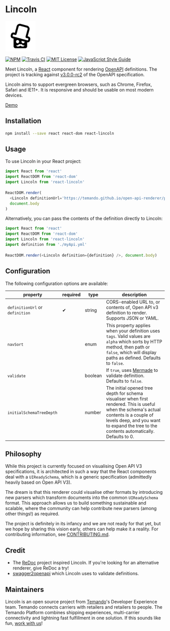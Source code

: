 # Lincoln

<img src='assets/lincoln-logo-white.png' alt='Lincoln' height="96" width="96" />

[![NPM](https://img.shields.io/npm/v/react-lincoln.svg)](https://npmjs.org/packages/react-lincoln/)
[![Travis CI](https://img.shields.io/travis/temando/open-api-renderer.svg)](https://travis-ci.org/temando/open-api-renderer)
[![MIT License](https://img.shields.io/github/license/temando/open-api-renderer.svg)](https://en.wikipedia.org/wiki/MIT_License)
[![JavaScript Style Guide](https://img.shields.io/badge/code_style-standard-brightgreen.svg)](https://standardjs.com)

Meet Lincoln, a [React](https://facebook.github.io/react/) component for rendering [OpenAPI](https://www.openapis.org) definitions. The project is tracking against [v3.0.0-rc2](docs/open-api-v3-support.md) of the OpenAPI specification.

Lincoln aims to support evergreen browsers, such as Chrome, Firefox, Safari and IE11+. It is responsive and should be usable on most modern devices.

[Demo](https://temando.github.io/open-api-renderer/demo/?https://temando.github.io/open-api-renderer/petstore-open-api-v3.0.0-RC2.json)

## Installation

```sh
npm install --save react react-dom react-lincoln
```

## Usage

To use Lincoln in your React project:

```js
import React from 'react'
import ReactDOM from 'react-dom'
import Lincoln from 'react-lincoln'

ReactDOM.render(
  <Lincoln definitionUrl='https://temando.github.io/open-api-renderer/petstore-open-api-v3.0.0-RC2.json' />,
  document.body
)
```

Alternatively, you can pass the contents of the definition directly to Lincoln:

```js
import React from 'react'
import ReactDOM from 'react-dom'
import Lincoln from 'react-lincoln'
import definition from './myApi.yml'

ReactDOM.render(<Lincoln definition={definition} />, document.body)
```

## Configuration

The following configuration options are available:

| property                        | required | type    | description                                                                                                                                                                                                                         |
| ------------------------------- | -------- | ------- | ----------------------------------------------------------------------------------------------------------------------------------------------------------------------------------------------------------------------------------- |
| `definitionUrl` or `definition` | ✔        | string  | CORS-enabled URL to, or contents of, Open API v3 definition to render. Supports JSON or YAML.                                                                                                                                       |
| `navSort`                       |          | enum    | This property applies when your definition uses `tags`. Valid values are `alpha` which sorts by HTTP method, then path or `false`, which will display paths as defined. Defaults to `false`.                                        |
| `validate`                      |          | boolean | If `true`, uses [Mermade](https://openapi-converter.herokuapp.com/) to validate definition. Defaults to `false`.                                                                                                                    |
| `initialSchemaTreeDepth`        |          | number  | The initial opened tree depth for schema visualiser when first rendered. This is useful when the schema's actual contents is a couple of levels deep, and you want to expand the tree to the contents automatically. Defaults to 0. |

## Philosophy

While this project is currently focused on visualising Open API V3 specifications, it is architected in such a way that the React components deal with a `UIReadySchema`, which is a generic specification (admittedly heavily based on Open API V3).

The dream is that this renderer could visualise other formats by introducing new parsers which transform documents into the common `UIReadySchema` format. This approach allows us to build something sustainable and scalable, where the community can help contribute new parsers (among other things!) as required.

The project is definitely in its infancy and we are not ready for that yet, but we hope by sharing this vision early, others can help make it a reality. For contributing information, see [CONTRIBUTING.md](CONTRIBUTING.md).

## Credit

- The [ReDoc](https://github.com/Rebilly/ReDoc) project inspired Lincoln. If you're looking for an alternative renderer, give ReDoc a try!
- [swagger2openapi](https://github.com/mermade/swagger2openapi) which Lincoln uses to validate definitions.

## Maintainers

Lincoln is an open source project from [Temando](http://temando.com/)'s Developer Experience team. Temando connects carriers with retailers and retailers to people. The Temando Platform combines shipping experiences, multi-carrier connectivity and lightning fast fulfillment in one solution. If this sounds like fun, [work with us](http://temando.com/en/about/careers)!
